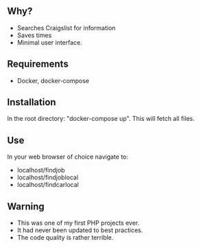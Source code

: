 ## Why?
- Searches Craigslist for information
- Saves times
- Minimal user interface.

## Requirements
- Docker, docker-compose

## Installation
In the root directory: "docker-compose up".
This will fetch all files.

## Use
In your web browser of choice navigate to:

- localhost/findjob
- localhost/findjoblocal
- localhost/findcarlocal

## Warning
- This was one of my first PHP projects ever.  
- It had never been updated to best practices.  
- The code quality is rather terrible.  